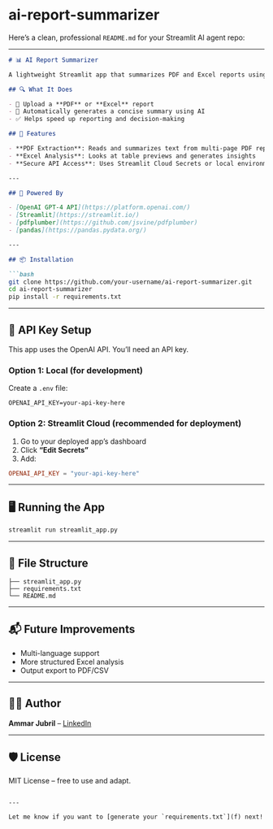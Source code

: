 # ai-report-summarizer
Here’s a clean, professional `README.md` for your Streamlit AI agent repo:

---

````markdown
# 📊 AI Report Summarizer

A lightweight Streamlit app that summarizes PDF and Excel reports using OpenAI's GPT-4 API.

## 🔍 What It Does

- 📄 Upload a **PDF** or **Excel** report
- 🤖 Automatically generates a concise summary using AI
- ✅ Helps speed up reporting and decision-making

## 🚀 Features

- **PDF Extraction**: Reads and summarizes text from multi-page PDF reports
- **Excel Analysis**: Looks at table previews and generates insights
- **Secure API Access**: Uses Streamlit Cloud Secrets or local environment variables

---

## 🧠 Powered By

- [OpenAI GPT-4 API](https://platform.openai.com/)
- [Streamlit](https://streamlit.io/)
- [pdfplumber](https://github.com/jsvine/pdfplumber)
- [pandas](https://pandas.pydata.org/)

---

## 📦 Installation

```bash
git clone https://github.com/your-username/ai-report-summarizer.git
cd ai-report-summarizer
pip install -r requirements.txt
````

---

## 🔑 API Key Setup

This app uses the OpenAI API. You’ll need an API key.

### Option 1: Local (for development)

Create a `.env` file:

```env
OPENAI_API_KEY=your-api-key-here
```

### Option 2: Streamlit Cloud (recommended for deployment)

1. Go to your deployed app’s dashboard
2. Click **“Edit Secrets”**
3. Add:

```toml
OPENAI_API_KEY = "your-api-key-here"
```

---

## 🖥️ Running the App

```bash
streamlit run streamlit_app.py
```

---

## 📁 File Structure

```
├── streamlit_app.py
├── requirements.txt
└── README.md
```

---

## 📬 Future Improvements

* Multi-language support
* More structured Excel analysis
* Output export to PDF/CSV

---

## 👨‍💻 Author

**Ammar Jubril** – [LinkedIn](https://www.linkedin.com/in/sunkanmi-jubril/)

---

## 🛡 License

MIT License – free to use and adapt.

```

---

Let me know if you want to [generate your `requirements.txt`](f) next!
```


